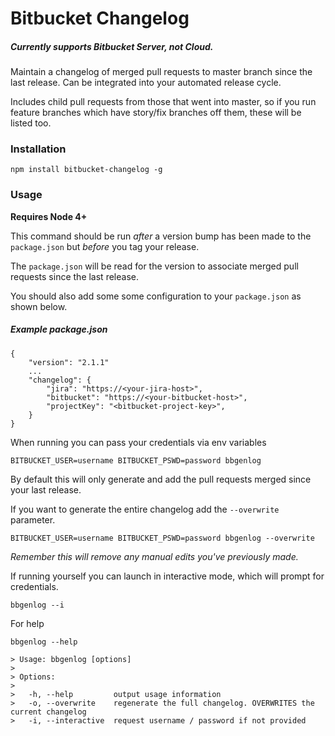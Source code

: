 # Bitbucket Changelog

##### Currently supports Bitbucket Server, _not Cloud_.

Maintain a changelog of merged pull requests to master branch since 
the last release. Can be integrated into your automated release cycle.

Includes child pull requests from those that went into master, so if you
run feature branches which have story/fix branches off them, these will be listed too.

### Installation

	npm install bitbucket-changelog -g

### Usage

__Requires Node 4+__

This command should be run _after_ a version bump has been made to the `package.json`
but _before_ you tag your release.

The `package.json` will be read for the version to associate merged pull requests
since the last release.

You should also add some some configuration to your `package.json` as shown below.

##### Example package.json

	{
		"version": "2.1.1"
		...
		"changelog": {
            "jira": "https://<your-jira-host>",
            "bitbucket": "https://<your-bitbucket-host>",
            "projectKey": "<bitbucket-project-key>",
        }
    }

When running you can pass your credentials via env variables

	BITBUCKET_USER=username BITBUCKET_PSWD=password bbgenlog
	
By default this will only generate and add the pull requests merged since your last release.

If you want to generate the entire changelog add the `--overwrite` parameter. 

	BITBUCKET_USER=username BITBUCKET_PSWD=password bbgenlog --overwrite

_Remember this will remove any manual edits you've previously made._

If running yourself you can launch in interactive mode, which will prompt for credentials.

	bbgenlog --i

For help
	
    bbgenlog --help

    > Usage: bbgenlog [options]
	> 
    > Options:
	> 
    >   -h, --help         output usage information
    >   -o, --overwrite    regenerate the full changelog. OVERWRITES the current changelog
    >   -i, --interactive  request username / password if not provided
